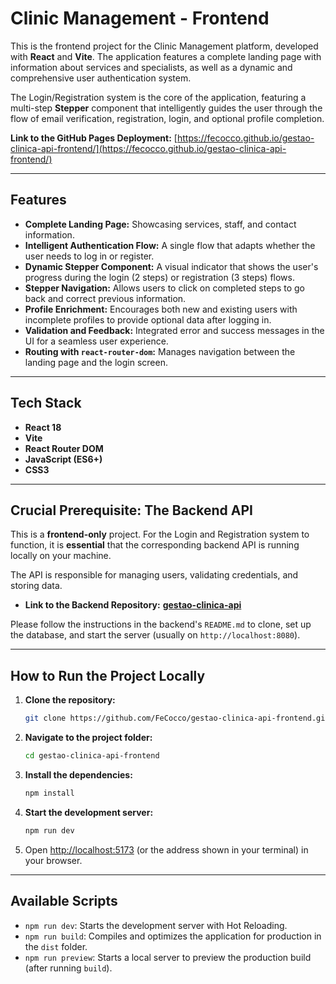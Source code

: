 # Clinic Management - Frontend

This is the frontend project for the Clinic Management platform, developed with **React** and **Vite**. The application features a complete landing page with information about services and specialists, as well as a dynamic and comprehensive user authentication system.

The Login/Registration system is the core of the application, featuring a multi-step **Stepper** component that intelligently guides the user through the flow of email verification, registration, login, and optional profile completion.

**Link to the GitHub Pages Deployment:** [https://fecocco.github.io/gestao-clinica-api-frontend/](https://fecocco.github.io/gestao-clinica-api-frontend/)

---

## Features

* **Complete Landing Page:** Showcasing services, staff, and contact information.
* **Intelligent Authentication Flow:** A single flow that adapts whether the user needs to log in or register.
* **Dynamic Stepper Component:** A visual indicator that shows the user's progress during the login (2 steps) or registration (3 steps) flows.
* **Stepper Navigation:** Allows users to click on completed steps to go back and correct previous information.
* **Profile Enrichment:** Encourages both new and existing users with incomplete profiles to provide optional data after logging in.
* **Validation and Feedback:** Integrated error and success messages in the UI for a seamless user experience.
* **Routing with `react-router-dom`:** Manages navigation between the landing page and the login screen.

---

## Tech Stack

* **React 18**
* **Vite**
* **React Router DOM**
* **JavaScript (ES6+)**
* **CSS3**

---

## Crucial Prerequisite: The Backend API

This is a **frontend-only** project. For the Login and Registration system to function, it is **essential** that the corresponding backend API is running locally on your machine.

The API is responsible for managing users, validating credentials, and storing data.

* **Link to the Backend Repository:** [**gestao-clinica-api**](https://github.com/FeCocco/gestao-clinica-api)

Please follow the instructions in the backend's `README.md` to clone, set up the database, and start the server (usually on `http://localhost:8080`).

---

## How to Run the Project Locally

1.  **Clone the repository:**
    ```bash
    git clone https://github.com/FeCocco/gestao-clinica-api-frontend.git
    ```

2.  **Navigate to the project folder:**
    ```bash
    cd gestao-clinica-api-frontend
    ```

3.  **Install the dependencies:**
    ```bash
    npm install
    ```

4.  **Start the development server:**
    ```bash
    npm run dev
    ```

5.  Open [http://localhost:5173](http://localhost:5173) (or the address shown in your terminal) in your browser.

---

## Available Scripts

* `npm run dev`: Starts the development server with Hot Reloading.
* `npm run build`: Compiles and optimizes the application for production in the `dist` folder.
* `npm run preview`: Starts a local server to preview the production build (after running `build`).
